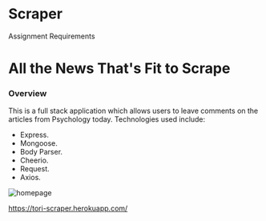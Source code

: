 # Scraper

Assignment Requirements
# All the News That's Fit to Scrape
### Overview
This is a full stack application which allows users to leave comments on the articles from Psychology today.
Technologies used include:
- Express.
- Mongoose.
- Body Parser.
- Cheerio.
- Request.
- Axios.


![homepage](https://user-images.githubusercontent.com/46722789/61606335-780b3c80-ac0f-11e9-8243-1165b16f43ec.jpg)


https://tori-scraper.herokuapp.com/